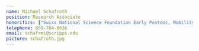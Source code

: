 ```yaml
---
name: Michael Schafroth
position: Research Associate
honorifics: ["Swiss National Science Foundation Early Postdoc, Mobility Fellowship"]
telephone: 858-784-8636
email: schafrmi@scripps.edu
picture: schafroth.jpg
---
```

